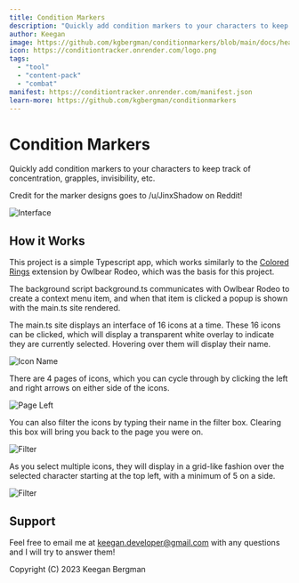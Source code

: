 ```yaml
---
title: Condition Markers
description: "Quickly add condition markers to your characters to keep track of concentration, grapples, invisibility, etc."
author: Keegan
image: https://github.com/kgbergman/conditionmarkers/blob/main/docs/header.jpg
icon: https://conditiontracker.onrender.com/logo.png
tags:
  - "tool"
  - "content-pack"
  - "combat"
manifest: https://conditiontracker.onrender.com/manifest.json
learn-more: https://github.com/kgbergman/conditionmarkers
---
```


# Condition Markers

Quickly add condition markers to your characters to keep track of concentration, grapples, invisibility, etc.

Credit for the marker designs goes to /u/JinxShadow on Reddit!

![Interface](https://raw.githubusercontent.com/kgbergman/conditionmarkers/main/docs/header.jpg)

## How it Works

This project is a simple Typescript app, which works similarly to the [Colored Rings](https://extensions.owlbear.rodeo/colored-rings) extension by Owlbear Rodeo, which was the basis for this project.

The background script background.ts communicates with Owlbear Rodeo to create a context menu item, and when that item is clicked a popup is shown with the main.ts site rendered.

The main.ts site displays an interface of 16 icons at a time. These 16 icons can be clicked, which will display a transparent white overlay to indicate they are currently selected. Hovering over them will display their name. 

![Icon Name](https://raw.githubusercontent.com/kgbergman/conditionmarkers/main/docs/iconname.jpg)


There are 4 pages of icons, which you can cycle through by clicking the left and right arrows on either side of the icons.

![Page Left](https://raw.githubusercontent.com/kgbergman/conditionmarkers/main/docs/pageleft.jpg)


You can also filter the icons by typing their name in the filter box. Clearing this box will bring you back to the page you were on.

![Filter](https://raw.githubusercontent.com/kgbergman/conditionmarkers/main/docs/filter.jpg)


As you select multiple icons, they will display in a grid-like fashion over the selected character starting at the top left, with a minimum of 5 on a side.

![Filter](https://raw.githubusercontent.com/kgbergman/conditionmarkers/main/docs/icongrid.jpg)

## Support

Feel free to email me at keegan.developer@gmail.com with any questions and I will try to answer them!

Copyright (C) 2023 Keegan Bergman
